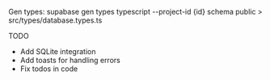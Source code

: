 Gen types:
supabase gen types typescript --project-id {id} schema public > src/types/database.types.ts

TODO

- Add SQLite integration
- Add toasts for handling errors
- Fix todos in code

